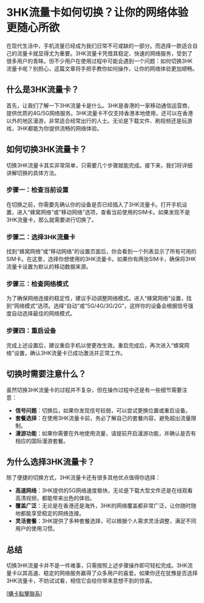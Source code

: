 # 3HK流量卡如何切换？让你的网络体验更随心所欲

在现代生活中，手机流量已经成为我们日常不可或缺的一部分。而选择一款适合自己的流量卡就显得尤为重要。3HK流量卡凭借其稳定、快速的网络服务，受到了很多用户的青睐。但不少用户在使用过程中可能会遇到一个问题：如何切换3HK流量卡呢？别担心，这篇文章将手把手教你如何操作，让你的网络体验更加顺畅。

## 什么是3HK流量卡？

首先，让我们了解一下3HK流量卡是什么。3HK是香港的一家移动通信运营商，提供优质的4G/5G网络服务。3HK流量卡不仅支持香港本地使用，还可以在香港以外的地区漫游，非常适合经常出行的人士。无论是下载文件、刷视频还是玩游戏，3HK都能为你提供流畅的网络体验。

## 如何切换3HK流量卡？

切换3HK流量卡其实非常简单，只需要几个步骤就能完成。接下来，我们将详细讲解切换的具体方法。

### 步骤一：检查当前设置

在切换之前，你需要先确认你的设备是否已经插入了3HK流量卡。打开手机设置，进入“蜂窝网络”或“移动网络”选项，查看当前使用的SIM卡。如果发现不是3HK流量卡，那么就需要进行切换了。

### 步骤二：选择3HK流量卡

找到“蜂窝网络”或“移动网络”的设置页面后，你会看到一个列表显示了所有可用的SIM卡。在这里，选择你想使用的3HK流量卡。如果你有两张SIM卡，确保将3HK流量卡设置为默认的移动数据来源。

### 步骤三：检查网络模式

为了确保网络连接的稳定性，建议手动调整网络模式。进入“蜂窝网络”设置，找到“网络模式”选项。选择“自动”或“5G/4G/3G/2G”，这样你的设备会根据信号强度自动选择最佳的网络模式。

### 步骤四：重启设备

完成上述设置后，建议重启手机以使更改生效。重启完成后，再次进入“蜂窝网络”设置，确认3HK流量卡已成功激活并正常工作。

## 切换时需要注意什么？

虽然切换3HK流量卡的过程并不复杂，但在操作过程中还是有一些细节需要注意：

- **信号问题**：切换后，如果你发现信号较弱，可以尝试更换位置或重启设备。
- **套餐选择**：在使用3HK流量卡前，务必了解自己的套餐内容，避免超出流量限制。
- **漫游功能**：如果你需要在外地使用流量，请提前开启漫游功能，并确认是否有相应的国际漫游套餐。

## 为什么选择3HK流量卡？

除了便捷的切换方式，3HK流量卡还有很多其他优点值得你选择：

- **高速网络**：3HK提供的5G网络速度极快，无论是下载大型文件还是在线观看高清视频，都能带来出色的体验。
- **覆盖广泛**：无论是在香港还是海外，3HK的网络覆盖都非常广泛，让你随时随地都能享受稳定的网络连接。
- **灵活套餐**：3HK提供了多种套餐选择，可以根据个人需求灵活调整，满足不同用户的使用习惯。

## 总结

切换3HK流量卡并不是一件难事，只需按照上述步骤操作即可轻松完成。3HK流量卡以其高速、稳定的网络服务赢得了众多用户的喜爱。如果你还在犹豫是否选择3HK流量卡，不妨试试看，相信它会给你带来意想不到的惊喜。

[[購卡點擊聯系](https://t.me/s/esim1088)]